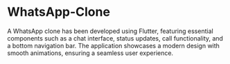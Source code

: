 # WhatsApp-Clone
A WhatsApp clone has been developed using Flutter, featuring essential components such as a chat interface, status updates, call functionality, and a bottom navigation bar. The application showcases a modern design with smooth animations, ensuring a seamless user experience. 
